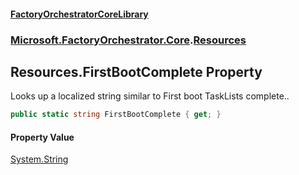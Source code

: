 #### [FactoryOrchestratorCoreLibrary](./FactoryOrchestratorCoreLibrary.md 'FactoryOrchestratorCoreLibrary')
### [Microsoft.FactoryOrchestrator.Core](./Microsoft-FactoryOrchestrator-Core.md 'Microsoft.FactoryOrchestrator.Core').[Resources](./Microsoft-FactoryOrchestrator-Core-Resources.md 'Microsoft.FactoryOrchestrator.Core.Resources')
## Resources.FirstBootComplete Property
Looks up a localized string similar to First boot TaskLists complete..  
```csharp
public static string FirstBootComplete { get; }
```
#### Property Value
[System.String](https://docs.microsoft.com/en-us/dotnet/api/System.String 'System.String')  
